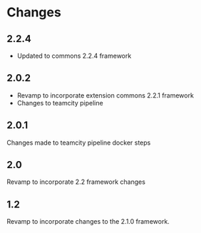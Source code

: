 # Changes

## 2.2.4
* Updated to commons 2.2.4 framework
## 2.0.2
* Revamp to incorporate extension commons 2.2.1 framework
* Changes to teamcity pipeline
## 2.0.1
Changes made to teamcity pipeline docker steps
## 2.0 
Revamp to incorporate 2.2 framework changes
## 1.2
Revamp to incorporate changes to the 2.1.0 framework.
